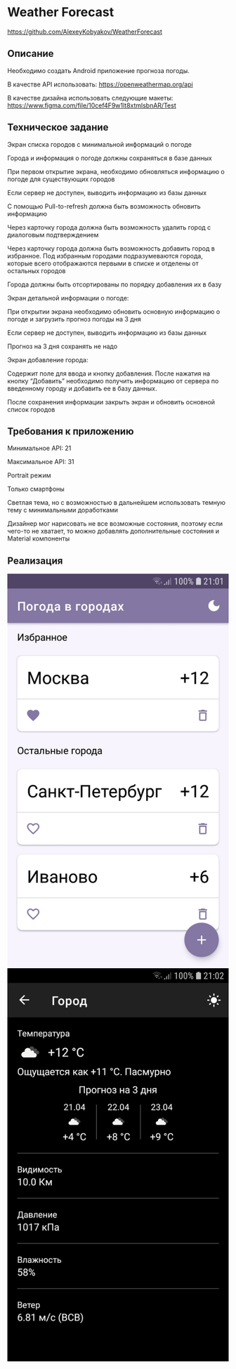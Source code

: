 # Weather Forecast

https://github.com/AlexeyKobyakov/WeatherForecast

## Описание

Необходимо создать Android приложение прогноза погоды.

В качестве API использовать: https://openweathermap.org/api

В качестве дизайна использовать следующие макеты: https://www.figma.com/file/10cef4F9w1lt8xtmlsbnAR/Test

## Техническое задание

Экран списка городов с минимальной информаций о погоде

Города и информация о погоде должны сохраняться в базе данных

При первом открытие экрана, необходимо обновляться информацию о погоде для существующих городов

Если сервер не доступен, выводить информацию из базы данных

С помощью Pull-to-refresh должна быть возможность обновить информацию

Через карточку города должна быть возможность удалить город с диалоговым подтверждением

Через карточку города должна быть возможность добавить город в избранное. Под избранным городами подразумеваются города, которые всего отображаются первыми в списке и отделены от остальных городов

Города должны быть отсортированы по порядку добавления их в базу

Экран детальной информации о погоде:

При открытии экрана необходимо обновить основную информацию о погоде и загрузить прогноз погоды на 3 дня

Если сервер не доступен, выводить информацию из базы данных

Прогноз на 3 дня сохранять не надо

Экран добавление города:

Содержит поле для ввода и кнопку добавления. После нажатия на кнопку “Добавить” необходимо получить информацию от сервера по введенному городу и добавить ее в базу данных.

После сохранения информации закрыть экран и обновить основной список городов

## Требования к приложению

Минимальное API: 21

Максимальное API: 31

Portrait режим

Только смартфоны

Светлая тема, но с возможностью в дальнейшем использовать темную тему с минимальными доработками

Дизайнер мог нарисовать не все возможные состояния, поэтому если чего-то не хватает, то можно добавлять дополнительные состояния и Material компоненты

## Реализация

![Screenshot 1](/1.jpg?raw=false)
![Screenshot 2](/2.jpg?raw=false)